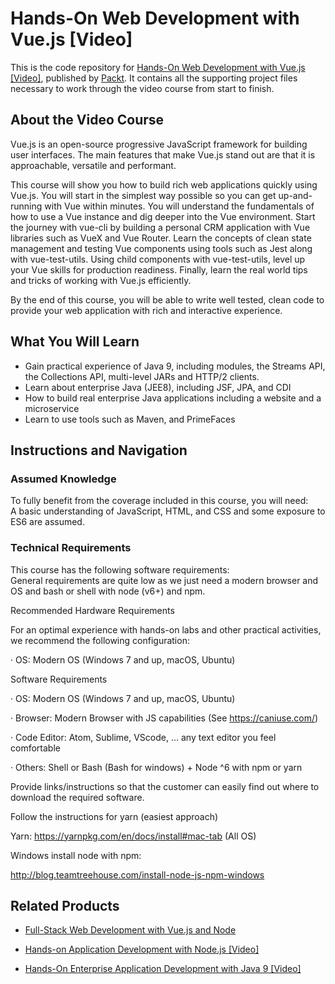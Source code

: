 # Hands-On Web Development with Vue.js [Video]
This is the code repository for [Hands-On Web Development with Vue.js [Video]](https://www.packtpub.com/web-development/hands-web-development-vuejs-video?utm_source=github&utm_medium=repository&utm_campaign=9781787283039), published by [Packt](https://www.packtpub.com/?utm_source=github). It contains all the supporting project files necessary to work through the video course from start to finish.
## About the Video Course
Vue.js is an open-source progressive JavaScript framework for building user interfaces. The main features that make Vue.js stand out are that it is approachable, versatile and performant.

This course will show you how to build rich web applications quickly using Vue.js. You will start in the simplest way possible so you can get up-and-running with Vue within minutes. You will understand the fundamentals of how to use a Vue instance and dig deeper into the Vue environment. Start the journey with vue-cli by building a personal CRM application with Vue libraries such as VueX and Vue Router. Learn the concepts of clean state management and testing Vue components using tools such as Jest along with vue-test-utils. Using child components with vue-test-utils, level up your Vue skills for production readiness. Finally, learn the real world tips and tricks of working with Vue.js efficiently.

By the end of this course, you will be able to write well tested, clean code to provide your web application with rich and interactive experience.

<H2>What You Will Learn</H2>
<DIV class=book-info-will-learn-text>
<UL>
<LI>Gain practical experience of Java 9, including modules, the Streams API, the Collections API, multi-level JARs and HTTP/2 clients. 
<LI>Learn about enterprise Java (JEE8), including JSF, JPA, and CDI 
<LI>How to build real enterprise Java applications including a website and a microservice 
<LI>Learn to use tools such as Maven, and PrimeFaces </LI></UL></DIV>

## Instructions and Navigation
### Assumed Knowledge
To fully benefit from the coverage included in this course, you will need:<br/>
A basic understanding of JavaScript, HTML, and CSS and some exposure to ES6 are assumed.
### Technical Requirements
This course has the following software requirements:<br/>
General requirements are quite low as we just need a modern browser and OS and bash or shell with node (v6+) and npm.


Recommended Hardware Requirements

For an optimal experience with hands-on labs and other practical activities, we recommend the following configuration:

·         OS: Modern OS (Windows 7 and up, macOS, Ubuntu)


Software Requirements

·         OS: Modern OS (Windows 7 and up, macOS, Ubuntu)

·         Browser:  Modern Browser with JS capabilities (See https://caniuse.com/)

·         Code Editor: Atom, Sublime, VScode, … any text editor you feel comfortable

·         Others: Shell or Bash  (Bash for windows) + Node ^6 with npm or yarn

Provide links/instructions so that the customer can easily find out where to download the required software.

Follow the instructions for yarn (easiest approach)

Yarn: https://yarnpkg.com/en/docs/install#mac-tab (All OS)


Windows install node with npm:

http://blog.teamtreehouse.com/install-node-js-npm-windows

## Related Products
* [Full-Stack Web Development with Vue.js and Node](https://www.packtpub.com/web-development/full-stack-web-development-vuejs-and-node?utm_source=github&utm_medium=repository&utm_campaign=9781788831147)

* [Hands-on Application Development with Node.js [Video]](https://www.packtpub.com/web-development/hands-application-development-nodejs-video?utm_source=github&utm_medium=repository&utm_campaign=9781789135244)

* [Hands-On Enterprise Application Development with Java 9 [Video]](https://www.packtpub.com/application-development/hands-enterprise-application-development-java-9-video?utm_source=github&utm_medium=repository&utm_campaign=9781788832229)

